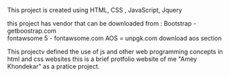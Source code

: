 This project is created using HTML, CSS , JavaScript, Jquery

this project has vendor that can be downloaded from :
Bootstrap - getboostrap.com  
fontawsome 5 - fontawsome.com
AOS = unpgk.com download aos section

This projectv defined the use of js and other web programming concepts in html and css websites 
this is a brief protfolio website of me "Amey Khondekar" as a pratice project.